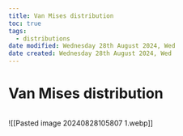 ```yaml
---
title: Van Mises distribution
toc: true
tags:
  - distributions
date modified: Wednesday 28th August 2024, Wed
date created: Wednesday 28th August 2024, Wed
---
```


# Van Mises distribution
```toc
```
 ![[Pasted image 20240828105807 1.webp]]